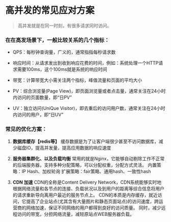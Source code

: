 # 高并发的常见应对方案

> 高并发就是在同一时刻，有很多请求同时访问。



### 在在高发场景下，一般比较关系的几个指标：

- QPS：每秒钟查询量，广义的，通常指指每秒请求数

- 响应时间：从请求发出到收到响应花费的时间，例如：系统处理一个HTTP请求需要100ms，这个100ms就是系统的响应时间

- 带宽：计算带宽大小需关注两个指标，峰值流量和页面的平均大小 

- PV：综合浏览量(Page View)，即页面浏览量或者点击量，通常关注在24小时内访问的页面数量，即“日PV”

- UV：独立访问(UniQue Visitor)，即去重后的访问用户数，通常关注在24小时内访问的用户，即“日UV”



### 常见的优化方案：

1. **数据库缓存【redis等】**
缓存数据是为了让客户端很少甚至不访问数据库，减少磁盘IO，提高并发量，提高应用数据的响应速度

2. **服务器集群化、以及负载均衡**
常用的就是Nginx，它能够自动剔除工作不正常的后端服务器，支持多种分配策略，可以分配权重，分配方式灵活。
内置策略：IP Hash、加权轮询
扩展策略：fair策略、通用hash、一致性hash

3. **CDN 加速**
CDN的全称是Content Delivery Network，CDN系统能够实时地根据网络流量和各节点的连接、负载状况以及到用户的距离等综合信息将用户的请求重新导向离用户最近的服务节点上。
CDN的本质是内存缓存，就近访问，它提高了企业站点(尤其含有大量图片和静态页面站点)的访问速度，跨运营商的网络加速，保证不同网络的用户都得到良好的访问质量。
同时，减少远程访问的带宽，分担网络流量，减轻原站点WEB服务器负载。


